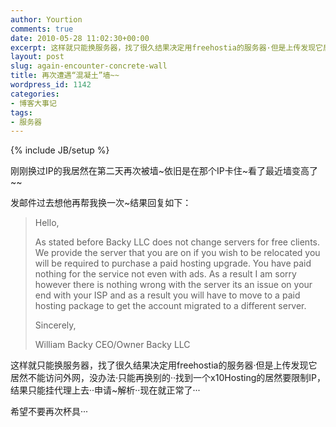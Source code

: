 ```yaml
---
author: Yourtion
comments: true
date: 2010-05-28 11:02:30+00:00
excerpt: 这样就只能换服务器，找了很久结果决定用freehostia的服务器·但是上传发现它居然不能访问外网，没办法·只能再换别的··找到一个 x10Hosting的居然要限制IP，结果只能挂代理上去··申请~解析··现在就正常了···
layout: post
slug: again-encounter-concrete-wall
title: 再次遭遇“混凝土”墙~~
wordpress_id: 1142
categories:
- 博客大事记
tags:
- 服务器
---
```

{% include JB/setup %}

刚刚换过IP的我居然在第二天再次被墙~依旧是在那个IP卡住~看了最近墙变高了~~

发邮件过去想他再帮我换一次~结果回复如下：


<blockquote>Hello,

As stated before Backy LLC does not change servers for free clients. We  provide the server that you are on if you wish to be relocated you will  be required to purchase a paid hosting upgrade. You have paid nothing  for the service not even with ads. As a result I am sorry however there  is nothing wrong with the server its an issue on your end with your ISP  and as a result you will have to move to a paid hosting package to get  the account migrated to a different server.

Sincerely,

William Backy
CEO/Owner Backy LLC</blockquote>


这样就只能换服务器，找了很久结果决定用freehostia的服务器·但是上传发现它居然不能访问外网，没办法·只能再换别的··找到一个x10Hosting的居然要限制IP，结果只能挂代理上去··申请~解析··现在就正常了···

希望不要再次杯具···
